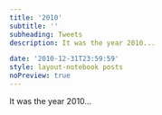 ```yaml
---
title: '2010'
subtitle: ''
subheading: Tweets
description: It was the year 2010...

date: '2010-12-31T23:59:59'
style: layout-notebook posts
noPreview: true
---
```

It was the year 2010...
